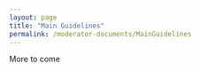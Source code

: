 ```yaml
---
layout: page
title: "Main Guidelines"
permalink: /moderator-documents/MainGuidelines
---
```


More to come
